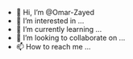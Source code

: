 - 👋 Hi, I’m @Omar-Zayed
- 👀 I’m interested in ...
- 🌱 I’m currently learning ...
- 💞️ I’m looking to collaborate on ...
- 📫 How to reach me ...

<!---
OZayed-Must/OZayed-Must is a ✨ special ✨ repository because its `README.md` (this file) appears on your GitHub profile.
You can click the Preview link to take a look at your changes.
--->
